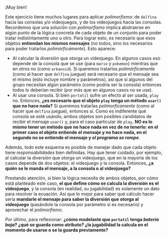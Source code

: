 ¡Muy bien!

Este ejercicio tiene muchos lugares para aplicar _polimorfismo_: de `delfina` hacia las consolas y/o videojuegos, y de los videojuegos hacia las consolas. Recordemos que una solución con _polimorfismo_ implica abstraerse en algún punto de la lógica concreta de cada objeto de un conjunto para poder tratar indistintamente uno u otro. Para lograr esto, es necesario que esos objetos **entiendan los mismos mensajes** (no todos, sino los necesarios para poder tratarlos _polimórficamente_). Esto aparece:

- Al calcular la diversión que otorga un videojuego. En algunos casos eso depende de la consola que se use (para `mario` y `pokemon`) mientras que en otros no (como `arkanoid`). Si queremos tratarlos _polimórficamente_ (como al hacer que `delfina` juegue) será necesario que el mensaje sea el mismo (esto incluye nombre y parámetros), así que si algunos del grupo necesitan algún parámetro (como podría ser la consola) entonces todos lo deberían recibir (por más que en algunos casos no se use).
- Al usar una consola. Si bien `portatil` sufre un efecto al ser usada, `play` no. Entonces, **¿es necesario que el objeto `play` tenga un método `usar()` que no hace nada?** Si queremos tratarlas _polimorficamente_ (como al hacer que `delfina` juegue), entonces sí. Como es indiferente qué consola se esté usando, ambos objetos son posibles candidatos de recibir el mensaje `usar()` y, para el caso particular de `play`, **NO es lo mismo tener un método que no hace nada en vez de no tenerlo: en el primer caso el objeto entiende el mensaje y no hace nada, en el segundo no se entiende el mensaje y _el programa se rompe_**.


Además, todo este esquema es posible de manejar dado que cada objeto tiene _responsabilidades_ bien definidas. Hay que tener cuidado, por ejemplo, al calcular la diversión que otorga un videojuego, que en la mayoría de los casos depende de dos objetos: el videojuego y la consola. Entonces, **¿a quién se le manda el mensaje, a la consola o al videojuego?**

Prestando atención, si bien la lógica necesita de ambos objetos, por cómo está planteado este caso, **el que define cómo se calcula la diversión es el videojuego**, y la consola (en realidad, su jugabilidad) es solamente un dato para resolver la ecuación. Así que lo mejor para saber qué cálculo hacer sería **mandarle el mensaje para saber la diversión que otorga al videojuego** (pasándole la consola por parámetro si es necesario) y aprovechar el _polimorfismo_.


Por último, para reflexionar: **¿cómo modelaste que `portatil` tenga _batería baja_? ¿qué se guarda como atributo? ¿la jugabilidad la calcula en el momento de usarse o se la guarda previamente?**
